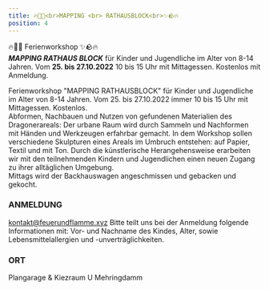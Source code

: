 ```yaml
---
title: 🔥🧱🌟<br>MAPPING <br> RATHAUSBLOCK<br>✨🪨🔥
position: 4
---
```


🔥🧱🌟 Ferienworkshop ✨🪨🔥 <br> ***MAPPING RATHAUS BLOCK*** für Kinder und Jugendliche im Alter von 8-14 Jahren. Vom **25. bis 27.10.2022** 10 bis 15 Uhr mit Mittagessen. Kostenlos mit Anmeldung.

Ferienworkshop "MAPPING RATHAUSBLOCK" für Kinder und Jugendliche im Alter von 8-14 Jahren. Vom 25. bis 27.10.2022 immer 10 bis 15 Uhr mit Mittagessen. Kostenlos. <br>
Abformen, Nachbauen und Nutzen von gefundenen Materialien des Dragonerareals: Der urbane Raum wird durch Sammeln und Nachformen mit Händen und Werkzeugen erfahrbar gemacht. In dem Workshop sollen verschiedene Skulpturen eines Areals im Umbruch entstehen: auf Papier, Textil und mit Ton. Durch die künstlerische Herangehensweise erarbeiten wir mit den teilnehmenden Kindern und Jugendlichen einen neuen Zugang zu ihrer alltäglichen Umgebung. <br> 
Mittags wird der Backhauswagen angeschmissen und gebacken und gekocht.

### ANMELDUNG
kontakt@feuerundflamme.xyz
Bitte teilt uns bei der Anmeldung folgende Informationen mit: Vor- und Nachname des Kindes, Alter, sowie Lebensmittelallergien und -unverträglichkeiten.

### ORT
Plangarage & Kiezraum
U Mehringdamm
